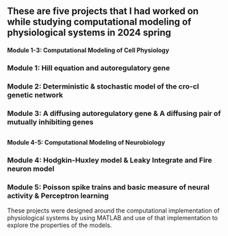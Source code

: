 ## These are five projects that I had worked on while studying computational modeling of physiological systems in 2024 spring

#### Module 1-3: Computational Modeling of Cell Physiology
### Module 1: Hill equation and autoregulatory gene
### Module 2: Deterministic & stochastic model of the cro-cI genetic network
### Module 3: A diffusing autoregulatory gene & A diffusing pair of mutually inhibiting genes

##
#### Module 4-5: Computational Modeling of Neurobiology
### Module 4: Hodgkin-Huxley model & Leaky Integrate and Fire neuron model
### Module 5: Poisson spike trains and basic measure of neural activity &  Perceptron learning

These projects were designed around the computational implementation of physiological systems by using MATLAB and use of that implementation to explore the properties of the models. 
